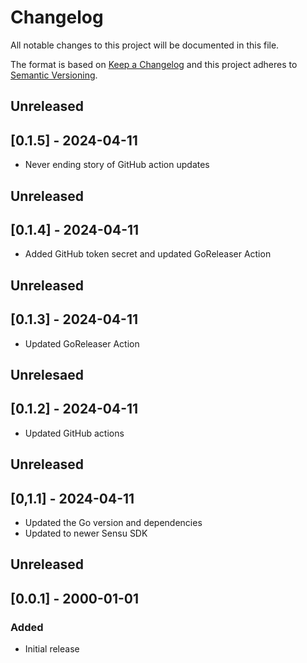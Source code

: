 # Changelog
All notable changes to this project will be documented in this file.

The format is based on [Keep a Changelog](http://keepachangelog.com/en/1.0.0/)
and this project adheres to [Semantic
Versioning](http://semver.org/spec/v2.0.0.html).

## Unreleased

## [0.1.5] - 2024-04-11
- Never ending story of GitHub action updates

## Unreleased

## [0.1.4] - 2024-04-11
- Added GitHub token secret and updated GoReleaser Action

## Unreleased

## [0.1.3] - 2024-04-11
- Updated GoReleaser Action

## Unrelesaed

## [0.1.2] - 2024-04-11
- Updated GitHub actions

## Unreleased

## [0,1.1] - 2024-04-11
- Updated the Go version and dependencies
- Updated to newer Sensu SDK

## Unreleased

## [0.0.1] - 2000-01-01

### Added
- Initial release
